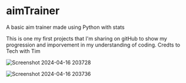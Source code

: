 # aimTrainer
A basic aim trainer made using Python with stats 

This is one my first projects that I'm sharing on gitHub to show my progression and imporvement in my understanding of coding.
Credts to Tech with Tim


![Screenshot 2024-04-16 203728](https://github.com/sAhmedHasan/aimTrainer/assets/74529787/33e073e8-fd17-4bda-8d9b-ccb014569ec8)

![Screenshot 2024-04-16 203736](https://github.com/sAhmedHasan/aimTrainer/assets/74529787/0f415278-5239-49a6-bd04-951e8bc76e68)
